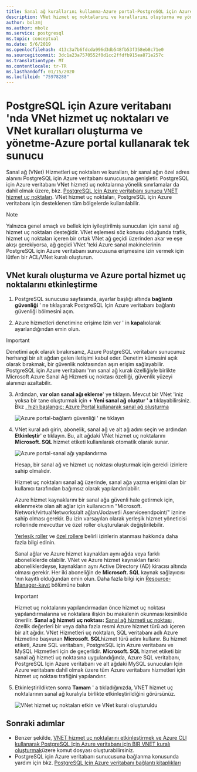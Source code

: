 ```yaml
---
title: Sanal ağ kurallarını kullanma-Azure portal-PostgreSQL için Azure veritabanı-tek sunucu
description: VNet hizmet uç noktalarını ve kurallarını oluşturma ve yönetme PostgreSQL için Azure veritabanı-Azure portal kullanarak tek sunucu
author: bolzmj
ms.author: mbolz
ms.service: postgresql
ms.topic: conceptual
ms.date: 5/6/2019
ms.openlocfilehash: 413c3a7b6fdcda996d3db548fb53f358eb8c71e0
ms.sourcegitcommit: 3dc1a23a7570552f0d1cc2ffdfb915ea871e257c
ms.translationtype: MT
ms.contentlocale: tr-TR
ms.lasthandoff: 01/15/2020
ms.locfileid: "75978288"
---
```

# <a name="create-and-manage-vnet-service-endpoints-and-vnet-rules-in-azure-database-for-postgresql---single-server-by-using-the-azure-portal"></a>PostgreSQL için Azure veritabanı 'nda VNet hizmet uç noktaları ve VNet kuralları oluşturma ve yönetme-Azure portal kullanarak tek sunucu
Sanal ağ (VNet) Hizmetleri uç noktaları ve kuralları, bir sanal ağın özel adres alanını PostgreSQL için Azure veritabanı sunucusuna genişletir. PostgreSQL için Azure veritabanı VNet hizmeti uç noktalarına yönelik sınırlamalar da dahil olmak üzere, bkz. [PostgreSQL Için Azure veritabanı sunucu VNET hizmet uç noktaları](concepts-data-access-and-security-vnet.md). VNet hizmet uç noktaları, PostgreSQL için Azure veritabanı için desteklenen tüm bölgelerde kullanılabilir.

> [!NOTE]
> Yalnızca genel amaçlı ve bellek için iyileştirilmiş sunucuları için sanal ağ hizmet uç noktaları desteğidir.
> VNet eşlemesi söz konusu olduğunda trafik, hizmet uç noktaları içeren bir ortak VNet ağ geçidi üzerinden akar ve eşe akışı gerekiyorsa, ağ geçidi VNet 'teki Azure sanal makinelerinin PostgreSQL için Azure veritabanı sunucusuna erişmesine izin vermek için lütfen bir ACL/VNet kuralı oluşturun.


## <a name="create-a-vnet-rule-and-enable-service-endpoints-in-the-azure-portal"></a>VNet kuralı oluşturma ve Azure portal hizmet uç noktalarını etkinleştirme

1. PostgreSQL sunucusu sayfasında, ayarlar başlığı altında **bağlantı güvenliği** ' ne tıklayarak PostgreSQL Için Azure veritabanı bağlantı güvenliği bölmesini açın. 

2. Azure hizmetleri denetimine erişime Izin ver ' in **kapalı**olarak ayarlandığından emin olun.

> [!Important]
> Denetimi açık olarak bırakırsanız, Azure PostgreSQL veritabanı sunucunuz herhangi bir alt ağdan gelen iletişimi kabul eder. Denetim kümesini açık olarak bırakmak, bir güvenlik noktasından aşırı erişim sağlayabilir. PostgreSQL için Azure veritabanı 'nın sanal ağ kuralı özelliğiyle birlikte Microsoft Azure Sanal Ağ Hizmeti uç noktası özelliği, güvenlik yüzeyi alanınızı azaltabilir.

3. Ardından, **var olan sanal ağı ekleme**' ye tıklayın. Mevcut bir VNet 'iniz yoksa bir tane oluşturmak için **+ Yeni sanal ağ oluştur ' a** tıklayabilirsiniz. Bkz [. hızlı başlangıç: Azure Portal kullanarak sanal ağ oluşturma](../virtual-network/quick-create-portal.md)

   ![Azure portal-bağlantı güvenliği ' ne tıklayın](./media/howto-manage-vnet-using-portal/1-connection-security.png)

4. VNet kural adı girin, abonelik, sanal ağ ve alt ağ adını seçin ve ardından **Etkinleştir**' e tıklayın. Bu, alt ağdaki VNet hizmet uç noktalarını **Microsoft. SQL** hizmet etiketi kullanılarak otomatik olarak sunar.

   ![Azure portal-sanal ağı yapılandırma](./media/howto-manage-vnet-using-portal/2-configure-vnet.png)

    Hesap, bir sanal ağ ve hizmet uç noktası oluşturmak için gerekli izinlere sahip olmalıdır.

    Hizmet uç noktaları sanal ağ üzerinde, sanal ağa yazma erişimi olan bir kullanıcı tarafından bağımsız olarak yapılandırılabilir.
    
    Azure hizmet kaynaklarını bir sanal ağa güvenli hale getirmek için, eklenmekte olan alt ağlar için kullanıcının "Microsoft. Network/virtualNetworks/alt ağları/Jodavetli Aserviceendpoint/" iznine sahip olması gerekir. Bu izin varsayılan olarak yerleşik hizmet yöneticisi rollerinde mevcuttur ve özel roller oluşturularak değiştirilebilir.
    
    [Yerleşik roller](https://docs.microsoft.com/azure/active-directory/role-based-access-built-in-roles) ve [özel rollere](https://docs.microsoft.com/azure/active-directory/role-based-access-control-custom-roles) belirli izinlerin atanması hakkında daha fazla bilgi edinin.
    
    Sanal ağlar ve Azure hizmet kaynakları aynı ağda veya farklı aboneliklerde olabilir. VNet ve Azure hizmet kaynakları farklı aboneliklerdeyse, kaynakların aynı Active Directory (AD) kiracısı altında olması gerekir. Her iki aboneliğin de **Microsoft. SQL** kaynak sağlayıcısı 'nın kayıtlı olduğundan emin olun. Daha fazla bilgi için [Resource-Manager-kayıt][resource-manager-portal] bölümüne bakın

   > [!IMPORTANT]
   > Hizmet uç noktalarını yapılandırmadan önce hizmet uç noktası yapılandırmalarına ve noktalara ilişkin bu makalenin okunması kesinlikle önerilir. **Sanal ağ hizmeti uç noktası:** [Sanal ağ hizmeti uç noktası](../virtual-network/virtual-network-service-endpoints-overview.md) , özellik değerleri bir veya daha fazla resmi Azure hizmet türü adı içeren bir alt ağıdır. VNet Hizmetleri uç noktaları, SQL veritabanı adlı Azure hizmetine başvuran **Microsoft. SQL**hizmet türü adını kullanır. Bu hizmet etiketi, Azure SQL veritabanı, PostgreSQL için Azure veritabanı ve MySQL Hizmetleri için de geçerlidir. **Microsoft. SQL** hizmet etiketi bir sanal ağ hizmeti uç noktasına uygulandığında, Azure SQL veritabanı, PostgreSQL Için Azure veritabanı ve alt ağdaki MySQL sunucuları Için Azure veritabanı dahil olmak üzere tüm Azure veritabanı hizmetleri için hizmet uç noktası trafiğini yapılandırır. 
   > 

5. Etkinleştirildikten sonra **Tamam** ' a tıkladığınızda, VNET hizmet uç noktalarının sanal ağ kuralıyla birlikte etkinleştirildiğini görürsünüz.

   ![VNet hizmet uç noktaları etkin ve VNet kuralı oluşturuldu](./media/howto-manage-vnet-using-portal/3-vnet-service-endpoints-enabled-vnet-rule-created.png)

## <a name="next-steps"></a>Sonraki adımlar
- Benzer şekilde, [VNET hizmet uç noktalarını etkinleştirmek ve Azure CLI kullanarak PostgreSQL Için Azure veritabanı için BIR VNET kuralı oluşturmak](howto-manage-vnet-using-cli.md)üzere komut dosyası oluşturabilirsiniz.
- PostgreSQL için Azure veritabanı sunucusuna bağlanma konusunda yardım için bkz. [PostgreSQL Için Azure veritabanı bağlantı kitaplıkları](./concepts-connection-libraries.md)

<!-- Link references, to text, Within this same GitHub repo. --> 
[resource-manager-portal]: ../azure-resource-manager/management/resource-providers-and-types.md